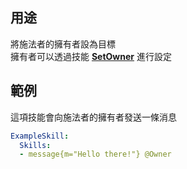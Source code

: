 ## 用途
將施法者的擁有者設為目標  
擁有者可以透過技能 **[SetOwner](/Skills/mechanics/setowner)** 進行設定

## 範例
這項技能會向施法者的擁有者發送一條消息
```yaml
ExampleSkill:
  Skills:
  - message{m="Hello there!"} @Owner
```